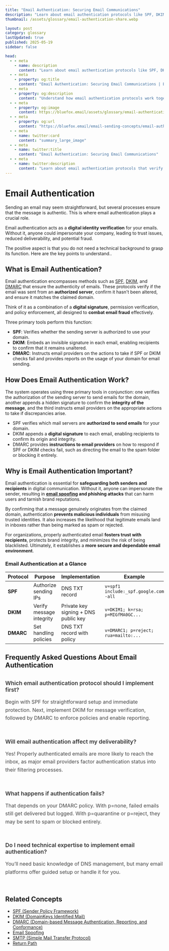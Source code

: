 ```yaml
---
title: "Email Authentication: Securing Email Communications"
description: "Learn about email authentication protocols like SPF, DKIM, and DMARC that verify sender identity and protect against email spoofing and phishing."
thumbnail: /assets/glossary/email-authentication-share.webp

layout: post
category: glossary
lastUpdated: true
published: 2025-05-19
sidebar: false

head:
  - - meta
    - name: description
      content: "Learn about email authentication protocols like SPF, DKIM, and DMARC that verify sender identity and protect against email spoofing and phishing."
  - - meta
    - property: og:title
      content: "Email Authentication: Securing Email Communications | BlueFox Email"
  - - meta
    - property: og:description
      content: "Understand how email authentication protocols work together to verify sender identity and protect against email fraud."
  - - meta
    - property: og:image
      content: https://bluefox.email/assets/glossary/email-authentication-share.webp
  - - meta
    - property: og:url
      content: "https://bluefox.email/email-sending-concepts/email-authentication"
  - - meta
    - name: twitter:card
      content: "summary_large_image"
  - - meta
    - name: twitter:title
      content: "Email Authentication: Securing Email Communications"
  - - meta
    - name: twitter:description
      content: "Learn about email authentication protocols that verify sender identity and protect against email fraud."
---
```


# Email Authentication

<div class="page-nav">
  <div class="page-nav-title">On This Page</div>
  <div class="page-nav-items">
    <a href="#what-is-email-authentication">What is Email Authentication?</a>
    <a href="#how-does-email-authentication-work">How Does Email Authentication Work?</a>
    <a href="#why-is-email-authentication-important">Why is Email Authentication Important?</a>
    <a href="#frequently-asked-questions-about-email-authentication">FAQ</a>
    <a href="#related-concepts">Related Concepts</a>
  </div>
</div>

<style>
.page-nav {
  position: fixed;
  right: 1.5rem;
  top: 9rem;
  width: 12rem;
  border-left: 1px solid #e2e8f0;
  padding-left: 12px;
  font-size: 0.875rem;
  z-index: 10;
}

.dark .page-nav {
  border-left: 1px solid #2d3748;
}

.page-nav-title {
  text-transform: uppercase;
  font-size: 0.75rem;
  font-weight: 600;
  color: #64748b;
  margin-bottom: 0.75rem;
}

.page-nav-items {
  display: flex;
  flex-direction: column;
  gap: 0.5rem;
}

.page-nav-items a {
  color: #64748b;
  text-decoration: none;
  padding: 3px 0;
  position: relative;
  transition: color 0.2s, transform 0.2s;
}

.page-nav-items a:hover {
  color: #13B0EE;
  transform: translateX(3px);
}

.page-nav-items a.active {
  color: #13B0EE;
  font-weight: 500;
  transform: translateX(3px);
}

.page-nav-items a:before {
  content: "";
  position: absolute;
  top: 0;
  left: -13px;
  width: 1px;
  height: 100%;
  background: transparent;
  transition: background-color 0.2s;
}

.page-nav-items a:hover:before {
  background-color: #13B0EE;
}

.page-nav-items a.active:before {
  background-color: #13B0EE;
  width: 2px;
}

/* Responsive adjustments */
@media (max-width: 1280px) {
  .page-nav {
    right: 0.5rem;
  }
}

/* Hide on small screens */
@media (max-width: 1024px) {
  .page-nav {
    display: none;
  }
}

/* Adding styling for "On this page" navigation to match other pages */
.on-this-page {
  background-color: #f9f9f9;
  border-radius: 8px;
  padding: 15px 20px;
  margin-bottom: 30px;
  border-left: 3px solid #13B0EE;
}

.dark .on-this-page {
  background-color: #252529;
  border-left: 3px solid #13B0EE;
}

.on-this-page-title {
  font-weight: bold;
  margin-bottom: 10px;
  color: #555;
  font-size: 0.9rem;
}

.dark .on-this-page-title {
  color: #ccc;
}

.on-this-page ul {
  list-style-type: none;
  padding-left: 0;
  margin: 0;
}

.on-this-page ul li {
  margin-bottom: 5px;
  line-height: 1.4;
}

.on-this-page ul li a {
  color: #13B0EE;
  text-decoration: none;
  font-size: 0.9rem;
  transition: color 0.2s;
}

.on-this-page ul li a:hover {
  color: #0e8ebf;
  text-decoration: underline;
}

.faq-item {
  margin-bottom: 20px;
  padding-bottom: 15px;
  border-bottom: none;
}

.dark .faq-item {
  /* Dark mode specific styling if needed */
}

.question {
  font-size: 1.1rem;
  font-weight: 600;
  color: #333;
  margin-bottom: 8px;
}

.dark .question {
  color: #e4e4e4;
}

.answer {
  font-size: 1rem;
  line-height: 1.6;
  color: #444;
}

.dark .answer {
  color: #bbb;
}
</style>

<script>
document.addEventListener('DOMContentLoaded', function() {
  const headings = document.querySelectorAll('h2');
  const navLinks = document.querySelectorAll('.page-nav-items a');
  
  function highlightNavLink(id) {
    const targetLink = document.querySelector(`.page-nav-items a[href="#${id}"]`);
    if (targetLink) {
      navLinks.forEach(link => link.classList.remove('active'));
      targetLink.classList.add('active');
    }
  }
  
  function handleScroll() {
    const scrollPosition = window.scrollY + 120;
    
    let currentSection = '';
    for (let i = headings.length - 1; i >= 0; i--) {
      if (headings[i].offsetTop <= scrollPosition) {
        currentSection = headings[i].querySelector('a[id]').getAttribute('id');
        break;
      }
    }
    
    if (!currentSection && headings.length > 0) {
      currentSection = headings[0].querySelector('a[id]').getAttribute('id');
    }
    
    highlightNavLink(currentSection);
  }
  
  navLinks.forEach(link => {
    link.addEventListener('click', function(e) {
      e.preventDefault();
      const targetId = this.getAttribute('href').substring(1);
      const targetElement = document.getElementById(targetId);
      
      if (targetElement) {
        window.scrollTo({
          top: targetElement.parentElement.offsetTop - 80,
          behavior: 'smooth'
        });
        
        history.pushState(null, null, `#${targetId}`);
        highlightNavLink(targetId);
      }
    });
  });
    window.addEventListener('scroll', handleScroll);
  if (window.location.hash) {
    const initialId = window.location.hash.substring(1);
    highlightNavLink(initialId);
  } else {
    handleScroll();
  }
});
</script>

Sending an email may seem straightforward, but several processes ensure that the message is authentic. This is where email authentication plays a crucial role.

Email authentication acts as a **digital identity verification** for your emails. Without it, anyone could impersonate your company, leading to trust issues, reduced deliverability, and potential fraud.

The positive aspect is that you do not need a technical background to grasp its function. Here are the key points to understand..

## <a id="what-is-email-authentication"></a>What is Email Authentication?

Email authentication encompasses methods such as [SPF](/email-sending-concepts/spf), [DKIM](/email-sending-concepts/dkim), and [DMARC](/email-sending-concepts/dmarc) that ensure the authenticity of emails. These protocols verify if the email was sent from an **authorized server**, confirm it hasn't been altered, and ensure it matches the claimed domain.

Think of it as a combination of a **digital signature**, permission verification, and policy enforcement, all designed to **combat email fraud** effectively.

Three primary tools perform this function:

- **SPF**: Verifies whether the sending server is authorized to use your domain.
- **DKIM**: Embeds an invisible signature in each email, enabling recipients to confirm that it remains unaltered.
- **DMARC**: Instructs email providers on the actions to take if SPF or DKIM checks fail and provides reports on the usage of your domain for email sending.

## <a id="how-does-email-authentication-work"></a>How Does Email Authentication Work?

The system operates using three primary tools in conjunction: one verifies the authorization of the sending server to send emails for the domain, another appends a hidden signature to confirm the **integrity of the message**, and the third instructs email providers on the appropriate actions to take if discrepancies arise.

- SPF verifies which mail servers are **authorized to send emails** for your domain.  
- DKIM appends a **digital signature** to each email, enabling recipients to confirm its origin and integrity.  
- DMARC provides **instructions to email providers** on how to respond if SPF or DKIM checks fail, such as directing the email to the spam folder or blocking it entirely.

## <a id="why-is-email-authentication-important"></a>Why is Email Authentication Important?

Email authentication is essential for **safeguarding both senders and recipients** in digital communication. Without it, anyone can impersonate the sender, resulting in **[email spoofing](/email-sending-concepts/email-spoofing) and phishing attacks** that can harm users and tarnish brand reputations. 

By confirming that a message genuinely originates from the claimed domain, authentication **prevents malicious individuals** from misusing trusted identities. It also increases the likelihood that legitimate emails land in inboxes rather than being marked as spam or rejected. 

For organizations, properly authenticated email **fosters trust with recipients**, protects brand integrity, and minimizes the risk of being blacklisted. Ultimately, it establishes a **more secure and dependable email environment**.

### Email Authentication at a Glance

| Protocol | Purpose | Implementation | Example |
|----------|---------|----------------|---------|
| **SPF** | Authorize sending IPs | DNS TXT record | `v=spf1 include:_spf.google.com -all` |
| **DKIM** | Verify message integrity | Private key signing + DNS public key | `v=DKIM1; k=rsa; p=MIGfMA0GC...` |
| **DMARC** | Set handling policies | DNS TXT record with policy | `v=DMARC1; p=reject; rua=mailto:...` |

## <a id="frequently-asked-questions-about-email-authentication"></a>Frequently Asked Questions About Email Authentication

<br>

<div class="faq-item">
  <div class="question">Which email authentication protocol should I implement first?</div>
  <div class="answer">
    <p>Begin with SPF for straightforward setup and immediate protection. Next, implement DKIM for message verification, followed by DMARC to enforce policies and enable reporting.</p>
  </div>
</div>

<div class="faq-item">
  <div class="question">Will email authentication affect my deliverability?</div>
  <div class="answer">
    <p>Yes! Properly authenticated emails are more likely to reach the inbox, as major email providers factor authentication status into their filtering processes.</p>
  </div>
</div>

<div class="faq-item">
  <div class="question">What happens if authentication fails?</div>
  <div class="answer">
    <p>That depends on your DMARC policy. With p=none, failed emails still get delivered but logged. With p=quarantine or p=reject, they may be sent to spam or blocked entirely.</p>
  </div>
</div>

<div class="faq-item">
  <div class="question">Do I need technical expertise to implement email authentication?</div>
  <div class="answer">
    <p>You’ll need basic knowledge of DNS management, but many email platforms offer guided setup or handle it for you.</p>
  </div>
</div>


## <a id="related-concepts"></a>Related Concepts

- [SPF (Sender Policy Framework)](/email-sending-concepts/spf)  
- [DKIM (DomainKeys Identified Mail)](/email-sending-concepts/dkim)  
- [DMARC (Domain-based Message Authentication, Reporting, and Conformance)](/email-sending-concepts/dmarc)  
- [Email Spoofing](/email-sending-concepts/email-spoofing)  
- [SMTP (Simple Mail Transfer Protocol)](/email-sending-concepts/smtp)  
- [Return Path](/email-sending-concepts/return-path)
